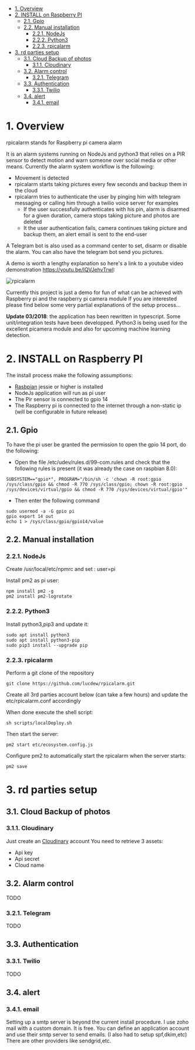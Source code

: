<!-- TOC -->

* [1. Overview](#1-overview)
* [2. INSTALL on Raspberry PI](#2-install-on-raspberry-pi)
  * [2.1. Gpio](#21-gpio)
  * [2.2. Manual installation](#22-manual-installation)
    * [2.2.1. NodeJs](#221-nodejs)
    * [2.2.2. Python3](#222-python3)
    * [2.2.3. rpicalarm](#223-rpicalarm)
* [3. rd parties setup](#3-rd-parties-setup)
  * [3.1. Cloud Backup of photos](#31-cloud-backup-of-photos)
    * [3.1.1. Cloudinary](#311-cloudinary)
  * [3.2. Alarm control](#32-alarm-control)
    * [3.2.1. Telegram](#321-telegram)
  * [3.3. Authentication](#33-authentication)
    * [3.3.1. Twilio](#331-twilio)
  * [3.4. alert](#34-alert)
    * [3.4.1. email](#341-email)

<!-- /TOC -->

# 1. Overview

rpicalarm stands for Raspberry pi camera alarm

It is an alarm systems running on NodeJs and python3 that relies on a PIR sensor to detect motion and warn someone over social media or other means.
Currently the alarm system workflow is the following:

* Movement is detected
* rpicalarm starts taking pictures every few seconds and backup them in the cloud
* rpicalarm tries to authenticate the user by pinging him with telegram messaging or calling him through a twilio voice server for examples
  * If the user successfully authenticates with his pin, alarm is disarmed for a given duration, camera stops taking picture and photos are deleted
  * It the user authentication fails, camera continues taking picture and backup them, an alert email is sent to the end-user

A Telegram bot is also used as a command center to set, disarm or disable the alarm. You can also have the telegram bot send you pictures.

A demo is worth a lengthy explanation so here's a link to a youtube video demonstration <https://youtu.be/IQVJehvTrwI>:

![rpicalarm](https://img.youtube.com/vi/IQVJehvTrwI/0.jpg)

Currently this project is just a demo for fun of what can be achieved with Raspberry pi and the raspberry pi camera module
If you are interested please find below some very partial explanations of the setup process...

**Update 03/2018**: the application has been rewritten in typescript. Some unit/integration tests have been developped.
Python3 is being used for the excellent picamera module and also for upcoming machine learning detection.

# 2. INSTALL on Raspberry PI

The install process make the following assumptions:

* [Rasbpian](https://www.raspbian.org/) jessie or higher is installed
* NodeJs application will run as pi user
* The Pir sensor is connected to gpio 14
* The Raspberry pi is connected to the internet through a non-static ip (will be configurable in future release)

## 2.1. Gpio

To have the pi user be granted the permission to open the gpio 14 port, do the following:

* Open the file /etc/udev/rules.d/99-com.rules and check that the following rules is present (it was already the case on raspbian 8.0):

`SUBSYSTEM=="gpio*", PROGRAM="/bin/sh -c 'chown -R root:gpio /sys/class/gpio && chmod -R 770 /sys/class/gpio; chown -R root:gpio /sys/devices/virtual/gpio && chmod -R 770 /sys/devices/virtual/gpio'"`

* Then enter the following command

```
sudo usermod -a -G gpio pi
gpio export 14 out
echo 1 > /sys/class/gpio/gpio14/value
```

## 2.2. Manual installation

### 2.2.1. NodeJs

Create /usr/local/etc/npmrc and set :
user=pi

Install pm2 as pi user:

```
npm install pm2 -g
pm2 install pm2-logrotate
```

### 2.2.2. Python3

Install python3,pip3 and update it:

```
sudo apt install python3
sudo apt install python3-pip
sudo pip3 install --upgrade pip
```

### 2.2.3. rpicalarm

Perform a git clone of the repository

```
git clone https://github.com/lucdew/rpicalarm.git
```

Create all 3rd parties account below (can take a few hours) and update the etc/rpicalarm.conf accordingly

When done execute the shell script:

```
sh scripts/localDeploy.sh
```

Then start the server:

```
pm2 start etc/ecosystem.config.js
```

Configure pm2 to automatically start the rpicalarm when the server starts:

```
pm2 save
```

# 3. rd parties setup

## 3.1. Cloud Backup of photos

### 3.1.1. Cloudinary

Just create an [Cloudinary](http://cloudinary.com/) account
You need to retrieve 3 assets:

* Api key
* Api secret
* Cloud name

## 3.2. Alarm control

TODO

### 3.2.1. Telegram

TODO

## 3.3. Authentication

### 3.3.1. Twilio

TODO

## 3.4. alert

### 3.4.1. email

Setting up a smtp server is beyond the current install procedure.
I use zoho mail with a custom domain. It is free. You can define an application account and use their smtp server to send emails.
(I also had to setup spf,dkim,etc)
There are other providers like sendgrid,etc.
